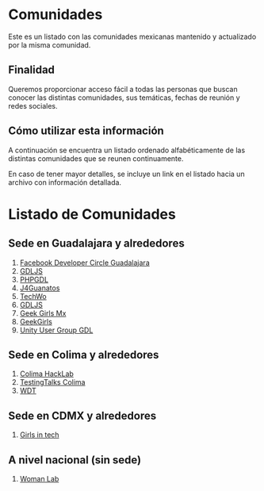 # Comunidades

Este es un listado con las comunidades mexicanas mantenido y actualizado por la
misma comunidad.

## Finalidad

Queremos proporcionar acceso fácil a todas las personas que buscan conocer las
distintas comunidades, sus temáticas, fechas de reunión y redes sociales.

## Cómo utilizar esta información

A continuación se encuentra un listado ordenado alfabéticamente de las distintas comunidades que se reunen continuamente.

En caso de tener mayor detalles, se incluye un link en el listado hacia un archivo con información detallada.

# Listado de Comunidades 

## Sede en Guadalajara y alrededores

1. [Facebook Developer Circle Guadalajara](perfiles/devcgdl.md)
1. [GDLJS](perfiles/gdljs.md) 
1. [PHPGDL](perfiles/phpgdl.md) 
1. [J4Guanatos](perfiles/j4guanatos.md)
1. [TechWo](perfiles/techwo.md)
1. [GDLJS](perfiles/gdljs.md)
1. [Geek Girls Mx](perfiles/GeekGirls.md) 
1. [GeekGirls](perfiles/GeekGirls.md)
1. [Unity User Group GDL](perfiles/unitygdl.md)

## Sede en Colima y alrededores

1. [Colima HackLab](perfiles/ColimaHacklab.md)
1. [TestingTalks Colima](perfiles/TestingTalks.md)
1. [WDT](perfiles/wdt.md)

## Sede en CDMX y alrededores

1. [Girls in tech](perfiles/GirlsInTech.md)

## A nivel nacional (sin sede)

1. [Woman Lab](perfiles/womanLab.md)
